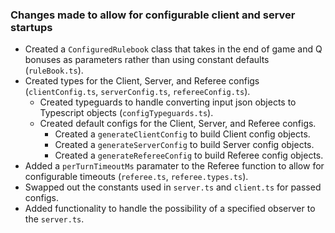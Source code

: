 ### Changes made to allow for configurable client and server startups
- Created a `ConfiguredRulebook` class that takes in the end of game and Q
  bonuses as parameters rather than using constant defaults (`ruleBook.ts`).
- Created types for the Client, Server, and Referee configs (`clientConfig.ts`, 
  `serverConfig.ts`, `refereeConfig.ts`).
  - Created typeguards to handle converting input json objects to Typescript
    objects (`configTypeguards.ts`).
  - Created default configs for the Client, Server, and Referee configs.
    - Created a `generateClientConfig` to build Client config objects.
    - Created a `generateServerConfig` to build Server config objects.
    - Created a `generateRefereeConfig` to build Referee config objects.
- Added a `perTurnTimeoutMs` paramater to the Referee function to allow for
  configurable timeouts (`referee.ts`, `referee.types.ts`).
- Swapped out the constants used in `server.ts` and `client.ts` for passed
  configs.
- Added functionality to handle the possibility of a specified observer to the
  `server.ts`.

